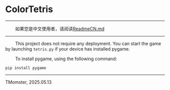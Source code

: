 # ColorTetris

---

        如果您是中文使用者，请阅读[ReadmeCN.md](./ReadmeCN.md)

---

        This project does not require any deployment. You can start the game by launching `tetris.py` if your device has installed pygame.

        To install pygame, using the following command:

```
pip install pygame
```

---

TMomster, 2025.05.13


